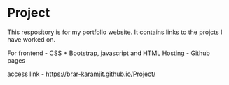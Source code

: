 # Project

This respository is for my portfolio website.
It contains links to the projcts I have worked on.

For frontend - CSS + Bootstrap, javascript and HTML
Hosting - Github pages

access link - https://brar-karamjit.github.io/Project/

     

